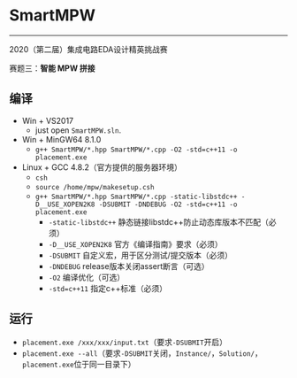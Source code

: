 # SmartMPW

---

2020（第二届）集成电路EDA设计精英挑战赛

赛题三：**智能 MPW 拼接**

## 编译

- Win + VS2017
  - just open `SmartMPW.sln`.
- Win + MinGW64 8.1.0
  - `g++ SmartMPW/*.hpp SmartMPW/*.cpp -O2 -std=c++11 -o placement.exe`
- Linux + GCC 4.8.2（官方提供的服务器环境）
  - `csh`
  - `source /home/mpw/makesetup.csh`
  - `g++ SmartMPW/*.hpp SmartMPW/*.cpp -static-libstdc++ -D__USE_XOPEN2K8 -DSUBMIT -DNDEBUG -O2 -std=c++11 -o placement.exe`
    - `-static-libstdc++` 静态链接libstdc++防止动态库版本不匹配（必须）
    - `-D__USE_XOPEN2K8` 官方《编译指南》要求（必须）
    - `-DSUBMIT` 自定义宏，用于区分测试/提交版本（必须）
    - `-DNDEBUG` release版本关闭assert断言（可选）
    - `-O2` 编译优化（可选）
    - `-std=c++11` 指定c++标准（必须）

## 运行

- `placement.exe /xxx/xxx/input.txt`（要求`-DSUBMIT`开启）
- `placement.exe --all`（要求`-DSUBMIT`关闭，`Instance/`，`Solution/`，`placement.exe`位于同一目录下）
